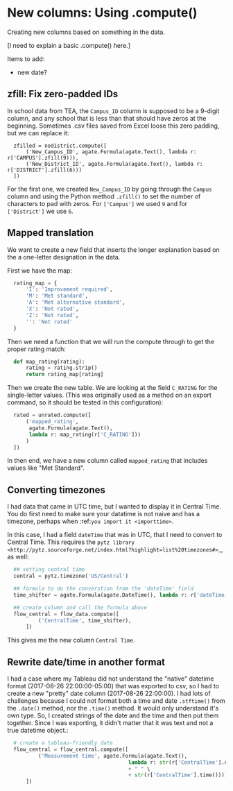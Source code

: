 New columns: Using .compute()
=============================

Creating new columns based on something in the data.

[I need to explain a basic .compute() here.]

Items to add:

* new date?

## zfill: Fix zero-padded IDs

In school data from TEA, the `Campus_ID` column is supposed to be a 9-digit column, and any school that is less than that should have zeros at the beginning. Sometimes .csv files saved from Excel loose this zero padding, but we can replace it:

```
  zfilled = nodistrict.compute([
      ('New_Campus_ID', agate.Formula(agate.Text(), lambda r: r['CAMPUS'].zfill(9))),
      ('New_District_ID', agate.Formula(agate.Text(), lambda r: r['DISTRICT'].zfill(6)))
  ])
```

For the first one, we created ``New_Campus_ID`` by going through the ``Campus`` column and using the Python method ``.zfill()`` to set the number of characters to pad with zeros. For ``['Campus']`` we used ``9`` and for ``['District']`` we use ``6``.

## Mapped translation

We want to create a new field that inserts the longer explanation based on the a one-letter designation in the data.

First we have the map:

``` python
  rating_map = {
      'I': 'Improvement required',
      'M': 'Met standard',
      'A': 'Met alternative standard',
      'X': 'Not rated',
      'Z': 'Not rated',
      '': 'Not rated'
  }
```

Then we need a function that we will run the compute through to get the proper rating match:

``` python
  def map_rating(rating):
      rating = rating.strip()
      return rating_map[rating]
```

Then we create the new table. We are looking at the field ``C_RATING`` for the single-letter values. (This was originally used as a method on an export command, so it should be tested in this configuration):

``` python
  rated = unrated.compute([
      ('mapped_rating',
       agate.Formula(agate.Text(),
       lambda r: map_rating(r['C_RATING']))
      )
  ])
```

In then end, we have a new column called ``mapped_rating`` that includes values like "Met Standard".

## Converting timezones

I had data that came in UTC time, but I wanted to display it in Central Time. You do first need to make sure your datatime is not naive and has a timezone, perhaps when :ref:`you import it <importtime>`.

In this case, I had a field `dateTime` that was in UTC, that I need to convert to Central Time. This requires  the `pytz library <http://pytz.sourceforge.net/index.html?highlight=list%20timezones#>`_, as well:

``` python
  ## setting central time
  central = pytz.timezone('US/Central')

  ## formula to do the converstion from the 'dateTime' field
  time_shifter = agate.Formula(agate.DateTime(), lambda r: r['dateTime'].astimezone(central))

  ## create column and call the formula above
  flow_central = flow_data.compute([
          ('CentralTime', time_shifter),
      ])
```

This gives me the new column `Central Time`.

## Rewrite date/time in another format


I had a case where my Tableau did not understand the "native" datetime format (2017-08-26 22:00:00-05:00) that was exported to csv, so I had to create a new "pretty" date column (2017-08-26 22:00:00). I had lots of challenges because I could not format both a time and date `.stftime()` from the `.date()` method, nor the `.time()` method. It would only understand it's own type. So, I created strings of the date and the time and then put them together. Since I was exporting, it didn't matter that it was text and not a true datetime object.:

``` python
  # create a tableau-friendly date
  flow_central = flow_central.compute([
          ('Measurement time', agate.Formula(agate.Text(),
                                       lambda r: str(r['CentralTime'].date())\
                                       + " " \
                                       + str(r['CentralTime'].time()))) 
      ])
```
